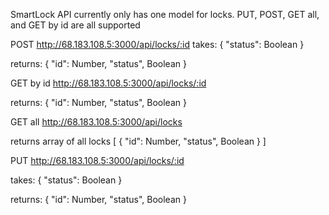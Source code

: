 SmartLock API currently only has one model for locks. PUT, POST, GET all, and GET by id are all supported 




POST
http://68.183.108.5:3000/api/locks/:id
  takes: 
  {
    "status": Boolean
  }
  
  returns:
  {
    "id": Number,
    "status", Boolean
  }




GET by id
http://68.183.108.5:3000/api/locks/:id

returns:
  {
    "id": Number,
    "status", Boolean
  }




GET all
http://68.183.108.5:3000/api/locks

returns array of all locks
  [
  {
    "id": Number,
    "status", Boolean
  }
  ]





PUT
http://68.183.108.5:3000/api/locks/:id

  takes: 
  {
    "status": Boolean
  }

 returns:
  {
    "id": Number,
    "status", Boolean
  }
